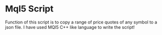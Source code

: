 # Mql5 Script
Function of this script is to copy a range of price quotes of any symbol to a json file. I have used MQl5 C++ like language to write the script!
